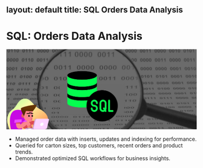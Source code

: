 
layout: default
title: SQL Orders Data Analysis
---

# SQL: Orders Data Analysis



![SQL analysis](../assets/img/SQL.png)

- Managed order data with inserts, updates and indexing for performance.
- Queried for carton sizes, top customers, recent orders and product trends.
- Demonstrated optimized SQL workflows for business insights.
